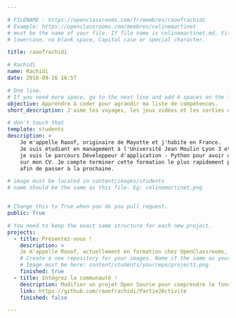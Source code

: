 ```yaml
---

# FILENAME : https://openclassrooms.com/fr/membres/raoofrachidi
# Example: https://openclassrooms.com/membres/celinemartinet
# must be the name of your file. If file name is celinemartinet.md, title is celinemartinet.
# lowercase, no blank space, Capital case or special character.

title: raoofrachidi

# Rachidi
name: Rachidi
date: 2018-09-16 16:57

# One line.
# If you need more space, go to the next line and add 4 spaces on the left, as in 'description'.
objective: Apprendre à coder pour agrandir ma liste de compétences.
short_description: J'aime les voyages, les jeux vidéos et les sorties entre amis.

# don't touch that
template: students
description: >
    Je m'appelle Raoof, originaire de Mayotte et j'habite en France.
	Je suis étudiant en management à l'Université Jean Moulin Lyon 3 et 
	je suis le parcours Développeur d'application - Python pour avoir un plus 
	sur mon CV. Je compte terminer cette formation le plus rapidement possible
	afin de passer à la prochaine.

# image must be located in content/images/students
# name should be the same as this file. Eg: celinemartinet.png


# Change this to True when you do you pull request.
public: True

# You need to keep the exact same structure for each new project.
projects:
  - title: Présentez-vous !
    description: >
    Je m'appelle Raoof, actuellement en formation chez OpenClassrooms, voici mon profil LinkedIn, https://www.linkedin.com/in/raoof-rachidi-318b5014b/
    # Create a new repository for your images. Name it the same as your nickname and profile picture.
    # Image must be here: content/students/yourrepo/project1.png
    finished: true
  - title: Intégrez la communauté !
    description: Modifier un projet Open Source pour comprendre le fonctionnement de Git, de Github et des pull requests. 
    link: https://github.com/raoofrachidi/Partie2Activite
    finished: false

---
```


